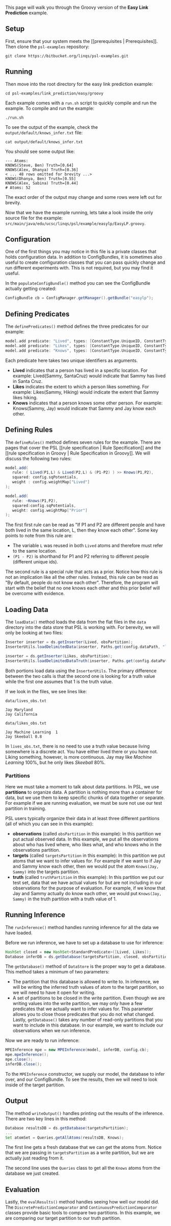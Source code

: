 This page will walk you through the Groovy version of the **Easy Link Prediction** example.

## Setup

First, ensure that your system meets the [[prerequisites | Prerequisites]].
Then clone the `psl-examples` repository:
```
git clone https://bitbucket.org/linqs/psl-examples.git
```

## Running

Then move into the root directory for the easy link prediction example:
```
cd psl-examples/link_prediction/easy/groovy
```

Each example comes with a `run.sh` script to quickly compile and run the example.
To compile and run the example:
```
./run.sh
```

To see the output of the example, check the `output/default/knows_infer.txt` file:
```
cat output/default/knows_infer.txt
```

You should see some output like:
```
--- Atoms: 
KNOWS(Steve, Ben) Truth=[0.64]
KNOWS(Alex, Dhanya) Truth=[0.36]
< ... 48 rows omitted for brevity ...>
KNOWS(Dhanya, Ben) Truth=[0.55]
KNOWS(Alex, Sabina) Truth=[0.44]
# Atoms: 52
```
The exact order of the output may change and some rows were left out for brevity.

Now that we have the example running, lets take a look inside the only source file for the example:
`src/main/java/edu/ucsc/linqs/psl/example/easylp/EasyLP.groovy`.

## Configuration

One of the first things you may notice in this file is a private classes that holds configuration data.
In addition to ConfigBundles, it is sometimes also useful to create configuration classes that you can pass quickly change and run different experiments with.
This is not required, but you may find it useful.

In the `populateConfigBundle()` method you can see the ConfigBundle actually getting created:
```groovy
ConfigBundle cb = ConfigManager.getManager().getBundle("easylp");
```

## Defining Predicates
The `definePredicates()` method defines the three predicates for our example:
```groovy
model.add predicate: "Lived", types: [ConstantType.UniqueID, ConstantType.UniqueID];
model.add predicate: "Likes", types: [ConstantType.UniqueID, ConstantType.UniqueID];
model.add predicate: "Knows", types: [ConstantType.UniqueID, ConstantType.UniqueID];
```

Each predicate here takes two unique identifiers as arguments.
- **Lived** indicates that a person has lived in a specific location. For example: Lived(Sammy, SantaCruz) would indicate that Sammy has lived in Santa Cruz.
- **Likes** indicates the extent to which a person likes something. For example: Likes(Sammy, Hiking) would indicate the extent that Sammy likes hiking.
- **Knows** indicates that a person knows some other person. For example: Knows(Sammy, Jay) would indicate that Sammy and Jay know each other.

## Defining Rules
The `defineRules()` method defines seven rules for the example.
There are pages that cover the PSL [[rule specification | Rule Specification]] and the [[rule specification in Groovy | Rule Specification in Groovy]].
We will discuss the following two rules:
```groovy
model.add(
   rule: ( Lived(P1,L) & Lived(P2,L) & (P1-P2) ) >> Knows(P1,P2),
   squared: config.sqPotentials,
   weight : config.weightMap["Lived"]
);

model.add(
   rule: ~Knows(P1,P2),
   squared:config.sqPotentials,
   weight: config.weightMap["Prior"]
);
```

The first first rule can be read as "If P1 and P2 are different people and have both lived in the same location, L, then they know each other".
Some key points to note from this rule are:
 - The variable `L` was reused in both `Lived` atoms and therefore must refer to the same location.
 - `(P1 - P2)` is shorthand for P1 and P2 referring to different people (different unique ids).

The second rule is a special rule that acts as a prior.
Notice how this rule is not an implication like all the other rules.
Instead, this rule can be read as "By default, people do not know each other".
Therefore, the program will start with the belief that no one knows each other and this prior belief will be overcome with evidence.

## Loading Data
The `loadData()` method loads the data from the flat files in the `data` directory into the data store that PSL is working with.
For berevity, we will only be looking at two files:
```groovy
Inserter inserter = ds.getInserter(Lived, obsPartition);
InserterUtils.loadDelimitedData(inserter, Paths.get(config.dataPath, "lived_obs.txt").toString());

inserter = ds.getInserter(Likes, obsPartition);
InserterUtils.loadDelimitedDataTruth(inserter, Paths.get(config.dataPath, "likes_obs.txt").toString());
```

Both portions load data using the `InserterUtils`.
The primary difference between the two calls is that the second one is looking for a truth value while the first one assumes that 1 is the truth value.

If we look in the files, we see lines like:

`data/lives_obs.txt`
```
Jay	Maryland
Jay	California
```

`data/likes_obs.txt`
```
Jay	Machine Learning  1
Jay	Skeeball 0.8
```

In `lives_obs.txt`, there is no need to use a truth value because living somewhere is a discrete act.
You have either lived there or you have not.
Liking something, however, is more continuous.
Jay may like *Machine Learning* 100%, but he only likes *Skeeball* 80%.

### Partitions
Here we must take a moment to talk about data partitions.
In PSL, we use **partitions** to organize data.
A partition is nothing more than a container for data, but we use them to keep specific chunks of data together or separate.
For example if we are running evaluation, we must be sure not use our test partition in training.

PSL users typically organize their data in at least three different partitions (all of which you can see in this example):
- **observations** (called `obsPartition` in this example): In this partition we put actual observed data. In this example, we put all the observations about who has lived where, who likes what, and who knows who in the observations partition.
- **targets** (called `targetsPartition` in this example): In this partition we put atoms that we want to infer values for. For example if we want to if Jay and Sammy know each other, then we would put the atom `Knows(Jay, Sammy)` into the targets partition.
- **truth** (called `truthPartition` in this example): In this partition we put our test set, data that we have actual values for but are not including in our observations for the purpose of evaluation. For example, if we know that Jay and Sammy actually do know each other, we would put `Knows(Jay, Sammy)` in the truth partition with a truth value of 1.

## Running Inference
The `runInference()` method handles running inference for all the data we have loaded.

Before we run inference, we have to set up a database to use for inference:
```groovy
HashSet closed = new HashSet<StandardPredicate>([Lived, Likes]);
Database inferDB = ds.getDatabase(targetsPartition, closed, obsPartition);
```
The `getDatabase()` method of `DataStore` is the proper way to get a database.
This method takes a minimum of two parameters:
- The partition that this database is allowed to write to. In inference, we will be writing the inferred truth values of atom to the target partition, so we will need to have it open for writing.
- A set of partitions to be closed in the write partition. Even though we are writing values into the write partition, we may only have a few predicates that we actually want to infer values for. This parameter allows you to close those predicates that you do not what changed.
Lastly, `getDatabase()` takes any number of read-only partitions that you want to include in this database.
In our example, we want to include our observations when we run inference.

Now we are ready to run inference:
```groovy
MPEInference mpe = new MPEInference(model, inferDB, config.cb);
mpe.mpeInference();
mpe.close();
inferDB.close();
```

To the `MPEInference` constructor, we supply our model, the database to infer over, and our ConfigBundle.
To see the results, then we will need to look inside of the target partition.

## Output
The method `writeOutput()` handles printing out the results of the inference.
There are two key lines in this method:
```groovy
Database resultsDB = ds.getDatabase(targetsPartition);
...
Set atomSet = Queries.getAllAtoms(resultsDB, Knows);
```

The first line gets a fresh database that we can get the atoms from.
Notice that we are passing in `targetsPartition` as a write partition, but we are actually just reading from it.

The second line uses the `Queries` class to get all the `Knows` atoms from the database we just created.

## Evaluation
Lastly, the `evalResults()` method handles seeing how well our model did.
The `DiscretePredictionComparator` and `ContinuousPredictionComparator` classes provide basic tools to compare two partitions.
In this example, we are comparing our target partition to our truth partition.